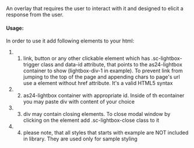 An overlay that requires the user to interact with it and designed to elicit a response from the user.

#### Usage:

In order to use it add following elements to your html:
1. 1) link, button or any other clickable element which has .sc-lightbox-trigger class and data-id attribute, that points to the as24-lightbox container to show (lightbox-div-1 in example). To prevent link from jumping to the top of the page and appending chars to page's url use a element without href attribute. It's a valid HTML5 syntax
2. 2) as24-lightbox container with appropriate id. Inside of th econtainer you may paste div with content of your choice
3. 3) div may contain closing elements. To close modal window by clicking on the element add .sc-lightbox-close class to it
4. 4) please note, that all styles that starts with example are NOT included in library. They are used only for sample styling
